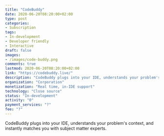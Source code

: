 ```yaml
---
title: "CodeBuddy"
date: 2020-06-20T08:20:00+02:00
type: post
categories:
- Subscription
tags:
- In-development
- Developer friendly
- Interactive
draft: false
images:
- /images/code-buddy.png
comments: true
lastmod: 2020-06-20T08:20:00+02:00
link: "https://codebuddy.live/"
description: "CodeBuddy plugs into your IDE, understands your problem's context, and instantly matches you with subject matter experts."
organization: "Corporation"
monetization: "Real time, in-IDE support"
technology: "Close source"
status: "In-development"
activity: "0"
payment_services: "?"
fee: "?"
---
```


CodeBuddy plugs into your IDE, understands your problem's context, and instantly matches you with subject matter experts. <!--more-->

